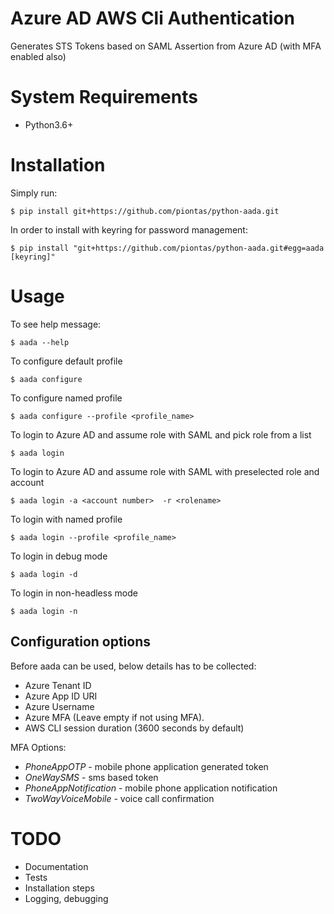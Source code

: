 # Azure AD AWS Cli Authentication

Generates STS Tokens based on SAML Assertion from Azure AD (with MFA enabled also)


# System Requirements

* Python3.6+

# Installation

Simply run:

    $ pip install git+https://github.com/piontas/python-aada.git

In order to install with keyring for password management:

    $ pip install "git+https://github.com/piontas/python-aada.git#egg=aada [keyring]"

# Usage

To see help message:

    $ aada --help

To configure default profile

    $ aada configure

To configure named profile

    $ aada configure --profile <profile_name>

To login to Azure AD and assume role with SAML and pick role from a list 

    $ aada login

To login to Azure AD and assume role with SAML with preselected role and account

    $ aada login -a <account number>  -r <rolename>
    
To login with named profile

    $ aada login --profile <profile_name>

To login in debug mode

    $ aada login -d

To login in non-headless mode

    $ aada login -n

## Configuration options
Before aada can be used, below details has to be collected:

* Azure Tenant ID
* Azure App ID URI
* Azure Username
* Azure MFA (Leave empty if not using MFA).
* AWS CLI session duration (3600 seconds by default) 

MFA Options:
* *PhoneAppOTP* - mobile phone application generated token
* *OneWaySMS* - sms based token
* *PhoneAppNotification* - mobile phone application notification
* *TwoWayVoiceMobile* - voice call confirmation
    

# TODO

* Documentation
* Tests
* Installation steps
* Logging, debugging

